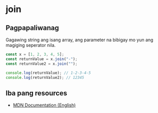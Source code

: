 # join

## Pagpapaliwanag

Gagawing string ang isang array, ang parameter na bibigay mo yun ang magiging seperator nila.

```javascript
const x = [1, 2, 3, 4, 5];
const returnValue = x.join("-");
const returnValue2 = x.join("");

console.log(returnValue); // 1-2-3-4-5
console.log(returnValue2); // 12345
```

## Iba pang resources

- [MDN Documentation (English)](https://developer.mozilla.org/en-US/docs/Web/JavaScript/Reference/Global_Objects/Array/reverse)
